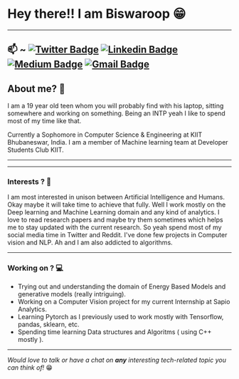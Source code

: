 
**Hey there!!** I am Biswaroop :grin:
===


<!--
**biswaroop1547/biswaroop1547** is a ✨ _special_ ✨ repository because its `README.md` (this file) appears on your GitHub profile.

Here are some ideas to get you started:

- 🔭 I’m currently working on ...
- 🌱 I’m currently learning ...
- 👯 I’m looking to collaborate on ...
- 🤔 I’m looking for help with ...
- 💬 Ask me about ...
- 📫 How to reach me: ...
- 😄 Pronouns: ...
- ⚡ Fun fact: ...
-->
***
## 📫 ~ [![Twitter Badge](https://img.shields.io/badge/-@biswaroop08-1ca0f1?style=flat-square&labelColor=1ca0f1&logo=twitter&logoColor=white&link=https://twitter.com/biswaroop08)](https://twitter.com/biswaroop08)  [![Linkedin Badge](https://img.shields.io/badge/-@Biswaroop_Bhattacharjee-blue?style=flat-square&logo=Linkedin&logoColor=white&link=https://www.linkedin.com/in/biswaroop08/)](https://www.linkedin.com/in/biswaroop08/)  [![Medium Badge](https://img.shields.io/badge/-@biswaroop08-03a57a?style=flat-square&labelColor=000000&logo=Medium&link=https://medium.com/@biswaroop08/)](https://medium.com/biswaroop08/)  [![Gmail Badge](https://img.shields.io/badge/-biswaroop08@gmail.com-c14438?style=flat-square&logo=Gmail&logoColor=white&link=mailto:biswaroop08@gmail.com)](mailto:biswaroop08@gmail.com)

## About me? :monocle_face:
I am a 19 year old teen whom you will probably find with his laptop, sitting somewhere and working on something. Being an INTP yeah I like to spend most of my time like that.

Currently a Sophomore in Computer Science & Engineering at KIIT Bhubaneswar, India. I am a member of Machine learning team at Developer Students Club KIIT.

<!--I started exploring the world of CS when I was 14 years old, never found any other topic before which can satiate my curiousity in this way and the way it just keeps evolving at a rapid pace has always keep me hooked to it. Started out with Python as my first language and it still remains my favourite language which I use for writing scripts to automate a task or to scrape something from web or to build sophisticated models or for literally anything I can think of.
Linux is my favourite OS and use it for most of my tasks, my machine is running on customized Manjaro i3 setup. And yes yes I do use windows too :relieved: (rarely). -->

***
***

### Interests ? :thinking:
I am most interested in unison between Artificial Intelligence and Humans. Okay maybe it will take time to achieve that fully.
Well I work mostly on the Deep learning and Machine Learning domain and any kind of analytics. I love to read research papers and maybe try them sometimes which helps me to stay updated with the current research. So yeah spend most of my social media time in Twitter and Reddit. I've done few projects in Computer vision and NLP. Ah and I am also addicted to algorithms.

***

### Working on ? :computer:
- Trying out and understanding the domain of Energy Based Models and generative models (really intriguing).
- Working on a Computer Vision project for my current Internship at Sapio Analytics.
- Learning Pytorch as I previously used to work mostly with Tensorflow, pandas, sklearn, etc.
- Spending time learning Data structures and Algoritms ( using C++ mostly ).

***

*Would love to talk or have a chat on **any** interesting tech-related topic you can think of!* :grin:
